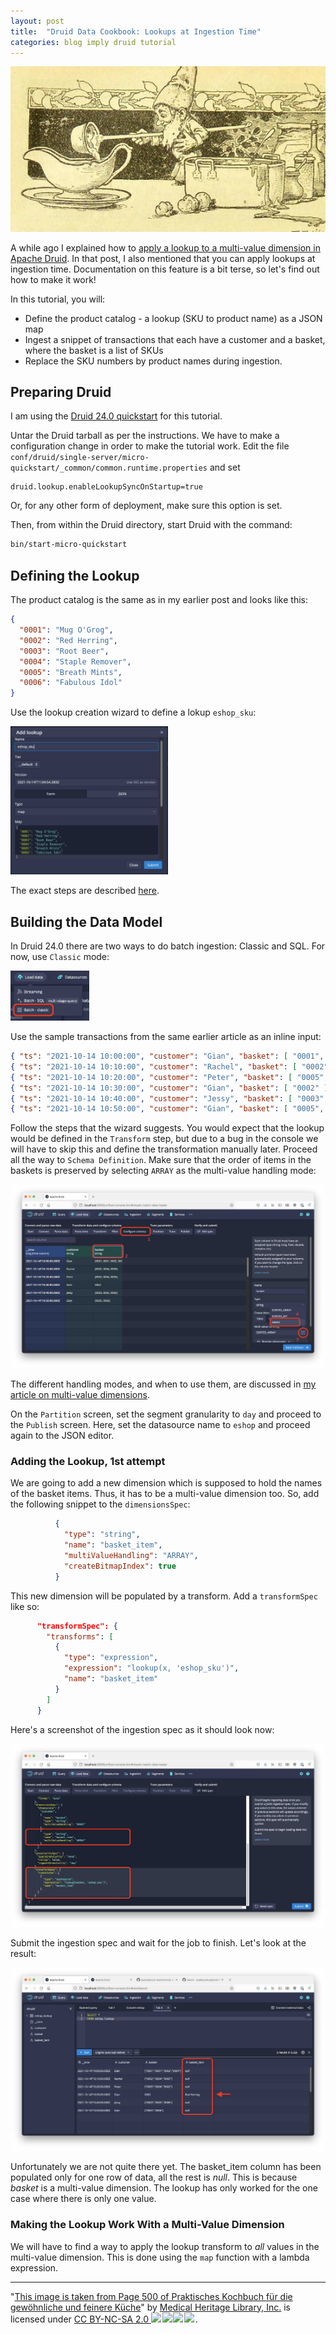 ```yaml
---
layout: post
title:  "Druid Data Cookbook: Lookups at Ingestion Time"
categories: blog imply druid tutorial
---
```


![Druid Cookbook](/assets/2021-12-21-elf.jpg)

A while ago I explained how to [apply a lookup to a multi-value dimension in Apache Druid](/2021/10/14/druid-data-modeling-special-lookups-and-multi-value-dimensions/). In that post, I also mentioned that you can apply lookups at ingestion time. Documentation on this feature is a bit terse, so let's find out how to make it work!

In this tutorial, you will:
- Define the product catalog - a lookup (SKU to product name) as a JSON map 
- Ingest a snippet of transactions that each have a customer and a basket, where the basket is a list of SKUs
- Replace the SKU numbers by product names during ingestion.

## Preparing Druid

I am using the [Druid 24.0 quickstart](https://druid.apache.org/docs/latest/tutorials/index.html) for this tutorial.

Untar the Druid tarball as per the instructions. We have to make a configuration change in order to make the tutorial work. Edit the file `conf/druid/single-server/micro-quickstart/_common/common.runtime.properties` and set

```properties
druid.lookup.enableLookupSyncOnStartup=true
```

Or, for any other form of deployment, make sure this option is set.

Then, from within the Druid directory, start Druid with the command:

```bash
bin/start-micro-quickstart
```

## Defining the Lookup

The product catalog is the same as in my earlier post and looks like this:

```json
{
  "0001": "Mug O'Grog",
  "0002": "Red Herring",
  "0003": "Root Beer",
  "0004": "Staple Remover",
  "0005": "Breath Mints",
  "0006": "Fabulous Idol"
}
```

Use the lookup creation wizard to define a lokup `eshop_sku`:

<img src="/assets/2021-10-14-1-create-lookup.jpg" width="50%" />

The exact steps are described [here](/2021/10/14/druid-data-modeling-special-lookups-and-multi-value-dimensions).

## Building the Data Model

In Druid 24.0 there are two ways to do batch ingestion: Classic and SQL. For now, use `Classic` mode:

<img src="/assets/2022-10-12-01-classic.jpg" width="25%" />

Use the sample transactions from the same earlier article as an inline input:

```json
{ "ts": "2021-10-14 10:00:00", "customer": "Gian", "basket": [ "0001", "0001", "0002", "0004" ] }
{ "ts": "2021-10-14 10:10:00", "customer": "Rachel", "basket": [ "0002", "0004", "0005" ] }
{ "ts": "2021-10-14 10:20:00", "customer": "Peter", "basket": [ "0005", "0004", "0002" ] }
{ "ts": "2021-10-14 10:30:00", "customer": "Gian", "basket": [ "0002" ] }
{ "ts": "2021-10-14 10:40:00", "customer": "Jessy", "basket": [ "0003", "0005", "0006" ] }
{ "ts": "2021-10-14 10:50:00", "customer": "Gian", "basket": [ "0005", "0006" ] }
```

Follow the steps that the wizard suggests. You would expect that the lookup would be defined in the `Transform` step, but due to a bug in the console we will have to skip this and define the transformation manually later. Proceed all the way to `Schema Definition`. Make sure that the order of items in the baskets is preserved by selecting `ARRAY` as the multi-value handling mode:

![Preserve MV array order](/assets/2022-10-12-02-array-order.jpg)

The different handling modes, and when to use them, are discussed in [my article on multi-value dimensions](/2021/09/25/multivalue-dimensions-in-apache-druid-part-3/).

On the `Partition` screen, set the segment granularity to `day` and proceed to the `Publish` screen. Here, set the datasource name to `eshop` and proceed again to the JSON editor.

### Adding the Lookup, 1st attempt

We are going to add a new dimension which is supposed to hold the names of the basket items. Thus, it has to be a multi-value dimension too. So, add the following snippet to the `dimensionsSpec`:

```json
          {
            "type": "string",
            "name": "basket_item",
            "multiValueHandling": "ARRAY",
            "createBitmapIndex": true
          }
```

This new dimension will be populated by a transform. Add a `transformSpec` like so:

```json
      "transformSpec": {
        "transforms": [
          {
            "type": "expression",
            "expression": "lookup(x, 'eshop_sku')",
            "name": "basket_item"
          }
        ]
      }
```

Here's a screenshot of the ingestion spec as it should look now:

![Ingestion spec with lookup, naive](/assets/2022-10-12-03-ingest1.jpg)

Submit the ingestion spec and wait for the job to finish. Let's look at the result:

![Query, naive model](/assets/2022-10-12-04-query1.jpg)

Unfortunately we are not quite there yet. The basket_item column has been populated only for one row of data, all the rest is _null_. This is because _basket_ is a multi-value dimension. The lookup has only worked for the one case where there is only one value.

### Making the Lookup Work With a Multi-Value Dimension

We will have to find a way to apply the lookup transform to _all_ values in the multi-value dimension. This is done using the `map` function with a lambda expression.




---

"[This image is taken from Page 500 of Praktisches Kochbuch f&uuml;r die gew&ouml;hnliche und feinere K&uuml;che](https://www.flickr.com/photos/mhlimages/48051262646/)" by [Medical Heritage Library, Inc.](https://www.flickr.com/photos/mhlimages/) is licensed under <a target="_blank" rel="noopener noreferrer" href="https://creativecommons.org/licenses/by-nc-sa/2.0/">CC BY-NC-SA 2.0 <img src="https://mirrors.creativecommons.org/presskit/icons/cc.svg" style="height: 1em; margin-right: 0.125em; display: inline;"/><img src="https://mirrors.creativecommons.org/presskit/icons/by.svg" style="height: 1em; margin-right: 0.125em; display: inline;"/><img src="https://mirrors.creativecommons.org/presskit/icons/nc.svg" style="height: 1em; margin-right: 0.125em; display: inline;"/><img src="https://mirrors.creativecommons.org/presskit/icons/sa.svg" style="height: 1em; margin-right: 0.125em; display: inline;"/></a>.
